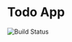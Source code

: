 # Todo App

![Build Status](https://github.com/{username}/{repo}/actions/workflows/ci.yml/badge.svg)
